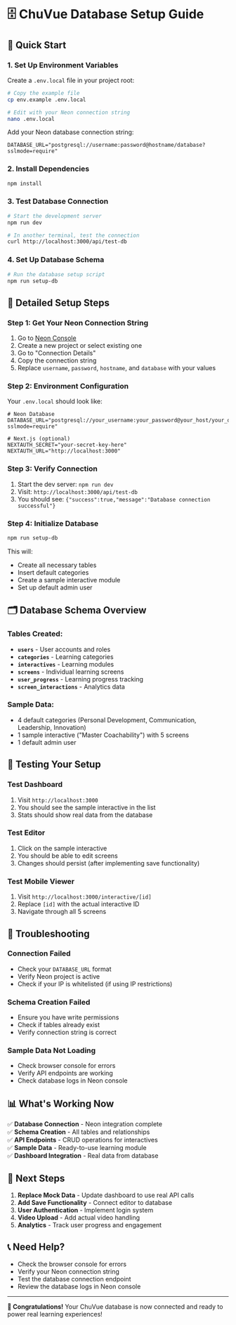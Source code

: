 # 🗄️ ChuVue Database Setup Guide

## 🚀 **Quick Start**

### 1. **Set Up Environment Variables**
Create a `.env.local` file in your project root:

```bash
# Copy the example file
cp env.example .env.local

# Edit with your Neon connection string
nano .env.local
```

Add your Neon database connection string:
```env
DATABASE_URL="postgresql://username:password@hostname/database?sslmode=require"
```

### 2. **Install Dependencies**
```bash
npm install
```

### 3. **Test Database Connection**
```bash
# Start the development server
npm run dev

# In another terminal, test the connection
curl http://localhost:3000/api/test-db
```

### 4. **Set Up Database Schema**
```bash
# Run the database setup script
npm run setup-db
```

## 🔧 **Detailed Setup Steps**

### **Step 1: Get Your Neon Connection String**

1. Go to [Neon Console](https://console.neon.tech/)
2. Create a new project or select existing one
3. Go to "Connection Details"
4. Copy the connection string
5. Replace `username`, `password`, `hostname`, and `database` with your values

### **Step 2: Environment Configuration**

Your `.env.local` should look like:
```env
# Neon Database
DATABASE_URL="postgresql://your_username:your_password@your_host/your_database?sslmode=require"

# Next.js (optional)
NEXTAUTH_SECRET="your-secret-key-here"
NEXTAUTH_URL="http://localhost:3000"
```

### **Step 3: Verify Connection**

1. Start the dev server: `npm run dev`
2. Visit: `http://localhost:3000/api/test-db`
3. You should see: `{"success":true,"message":"Database connection successful"}`

### **Step 4: Initialize Database**

```bash
npm run setup-db
```

This will:
- Create all necessary tables
- Insert default categories
- Create a sample interactive module
- Set up default admin user

## 🗂️ **Database Schema Overview**

### **Tables Created:**
- **`users`** - User accounts and roles
- **`categories`** - Learning categories
- **`interactives`** - Learning modules
- **`screens`** - Individual learning screens
- **`user_progress`** - Learning progress tracking
- **`screen_interactions`** - Analytics data

### **Sample Data:**
- 4 default categories (Personal Development, Communication, Leadership, Innovation)
- 1 sample interactive ("Master Coachability") with 5 screens
- 1 default admin user

## 🧪 **Testing Your Setup**

### **Test Dashboard**
1. Visit `http://localhost:3000`
2. You should see the sample interactive in the list
3. Stats should show real data from the database

### **Test Editor**
1. Click on the sample interactive
2. You should be able to edit screens
3. Changes should persist (after implementing save functionality)

### **Test Mobile Viewer**
1. Visit `http://localhost:3000/interactive/[id]`
2. Replace `[id]` with the actual interactive ID
3. Navigate through all 5 screens

## 🚨 **Troubleshooting**

### **Connection Failed**
- Check your `DATABASE_URL` format
- Verify Neon project is active
- Check if your IP is whitelisted (if using IP restrictions)

### **Schema Creation Failed**
- Ensure you have write permissions
- Check if tables already exist
- Verify connection string is correct

### **Sample Data Not Loading**
- Check browser console for errors
- Verify API endpoints are working
- Check database logs in Neon console

## 📊 **What's Working Now**

✅ **Database Connection** - Neon integration complete  
✅ **Schema Creation** - All tables and relationships  
✅ **API Endpoints** - CRUD operations for interactives  
✅ **Sample Data** - Ready-to-use learning module  
✅ **Dashboard Integration** - Real data from database  

## 🔮 **Next Steps**

1. **Replace Mock Data** - Update dashboard to use real API calls
2. **Add Save Functionality** - Connect editor to database
3. **User Authentication** - Implement login system
4. **Video Upload** - Add actual video handling
5. **Analytics** - Track user progress and engagement

## 📞 **Need Help?**

- Check the browser console for errors
- Verify your Neon connection string
- Test the database connection endpoint
- Review the database logs in Neon console

---

**🎉 Congratulations!** Your ChuVue database is now connected and ready to power real learning experiences!
